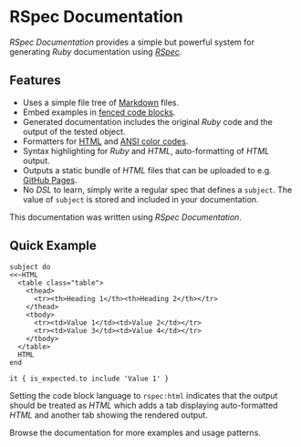 # RSpec Documentation

_RSpec Documentation_ provides a simple but powerful system for generating _Ruby_ documentation using [_RSpec_](https://rspec.info/).

## Features

* Uses a simple file tree of [Markdown](https://www.markdownguide.org/) files.
* Embed examples in [fenced code blocks](https://www.markdownguide.org/extended-syntax/#fenced-code-blocks).
* Generated documentation includes the original _Ruby_ code and the output of the tested object.
* Formatters for [HTML](https://en.wikipedia.org/wiki/HTML) and [ANSI color codes](https://en.wikipedia.org/wiki/ANSI_escape_code).
* Syntax highlighting for _Ruby_ and _HTML_, auto-formatting of _HTML_ output.
* Outputs a static bundle of _HTML_ files that can be uploaded to e.g. [GitHub Pages](https://pages.github.com/).
* No _DSL_ to learn, simply write a regular spec that defines a `subject`. The value of `subject` is stored and included in your documentation.

This documentation was written using _RSpec Documentation_.

## Quick Example

```rspec:html
subject do
<<~HTML
  <table class="table">
    <thead>
      <tr><th>Heading 1</th><th>Heading 2</th></tr>
    </thead>
    <tbody>
      <tr><td>Value 1</td><td>Value 2</td></tr>
      <tr><td>Value 3</td><td>Value 4</td></tr>
    </tbody>
  </table>
  HTML
end

it { is_expected.to include 'Value 1' }
```

Setting the code block language to `rspec:html` indicates that the output should be treated as _HTML_ which adds a tab displaying auto-formatted _HTML_ and another tab showing the rendered output.

Browse the documentation for more examples and usage patterns.
